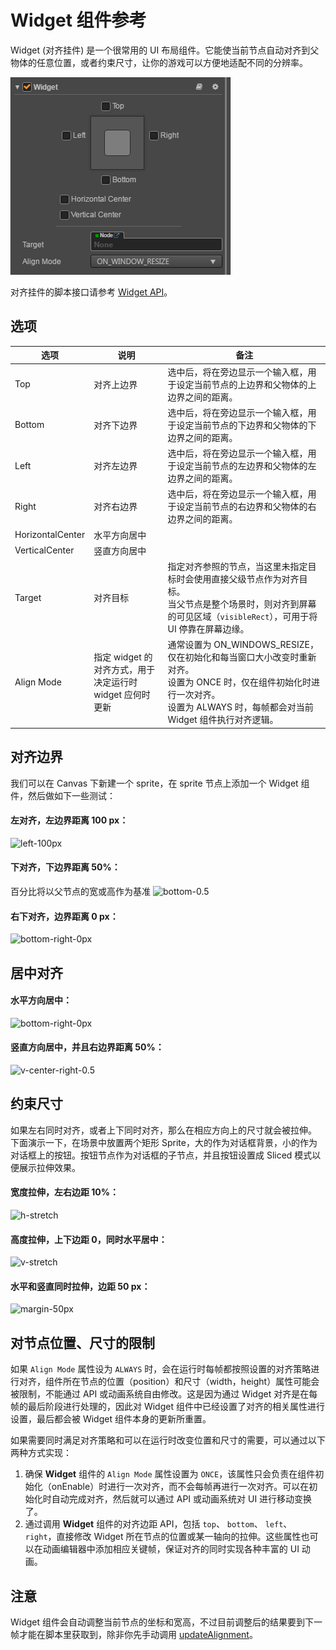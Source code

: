 # Widget 组件参考

Widget (对齐挂件) 是一个很常用的 UI 布局组件。它能使当前节点自动对齐到父物体的任意位置，或者约束尺寸，让你的游戏可以方便地适配不同的分辨率。

![default](widget/widget-default.png)

对齐挂件的脚本接口请参考 [Widget API](../../../api/zh/classes/Widget.html)。

## 选项

选项     | 说明      | 备注
--      | --        | --
Top     | 对齐上边界 | 选中后，将在旁边显示一个输入框，用于设定当前节点的上边界和父物体的上边界之间的距离。
Bottom  | 对齐下边界 | 选中后，将在旁边显示一个输入框，用于设定当前节点的下边界和父物体的下边界之间的距离。
Left    | 对齐左边界 | 选中后，将在旁边显示一个输入框，用于设定当前节点的左边界和父物体的左边界之间的距离。
Right   | 对齐右边界 | 选中后，将在旁边显示一个输入框，用于设定当前节点的右边界和父物体的右边界之间的距离。
HorizontalCenter   | 水平方向居中 |
VerticalCenter     | 竖直方向居中 |
Target  | 对齐目标   | 指定对齐参照的节点，当这里未指定目标时会使用直接父级节点作为对齐目标。<br>当父节点是整个场景时，则对齐到屏幕的可见区域（`visibleRect`），可用于将 UI 停靠在屏幕边缘。
Align Mode | 指定 widget 的对齐方式，用于决定运行时 widget 应何时更新 | 通常设置为 ON_WINDOWS_RESIZE，仅在初始化和每当窗口大小改变时重新对齐。<br>设置为 ONCE 时，仅在组件初始化时进行一次对齐。<br>设置为 ALWAYS 时，每帧都会对当前 Widget 组件执行对齐逻辑。

## 对齐边界

我们可以在 Canvas 下新建一个 sprite，在 sprite 节点上添加一个 Widget 组件，然后做如下一些测试：

#### 左对齐，左边界距离 100 px：

![left-100px](widget/widget-left-100px.png)

#### 下对齐，下边界距离 50%：

百分比将以父节点的宽或高作为基准
![bottom-0.5](widget/widget-bottom-0.5.png)

#### 右下对齐，边界距离 0 px：

![bottom-right-0px](widget/widget-bottom-right-0px.png)

## 居中对齐

#### 水平方向居中：

![bottom-right-0px](widget/widget-h-center.png)

#### 竖直方向居中，并且右边界距离 50%：

![v-center-right-0.5](widget/widget-v-center-right-0.5.png)

## 约束尺寸

如果左右同时对齐，或者上下同时对齐，那么在相应方向上的尺寸就会被拉伸。
下面演示一下，在场景中放置两个矩形 Sprite，大的作为对话框背景，小的作为对话框上的按钮。按钮节点作为对话框的子节点，并且按钮设置成 Sliced 模式以便展示拉伸效果。

#### 宽度拉伸，左右边距 10%：

![h-stretch](widget/widget-h-stretch.png)

#### 高度拉伸，上下边距 0，同时水平居中：

![v-stretch](widget/widget-v-stretch.png)

#### 水平和竖直同时拉伸，边距 50 px：

![margin-50px](widget/widget-margin-50px.png)

## 对节点位置、尺寸的限制

如果 `Align Mode` 属性设为 `ALWAYS` 时，会在运行时每帧都按照设置的对齐策略进行对齐，组件所在节点的位置（position）和尺寸（width，height）属性可能会被限制，不能通过 API 或动画系统自由修改。这是因为通过 Widget 对齐是在每帧的最后阶段进行处理的，因此对 Widget 组件中已经设置了对齐的相关属性进行设置，最后都会被 Widget 组件本身的更新所重置。

如果需要同时满足对齐策略和可以在运行时改变位置和尺寸的需要，可以通过以下两种方式实现：

1. 确保 **Widget** 组件的 `Align Mode` 属性设置为 `ONCE`，该属性只会负责在组件初始化（onEnable）时进行一次对齐，而不会每帧再进行一次对齐。可以在初始化时自动完成对齐，然后就可以通过 API 或动画系统对 UI 进行移动变换了。
2. 通过调用 **Widget** 组件的对齐边距 API，包括 `top`、 `bottom`、 `left`、 `right`，直接修改 Widget 所在节点的位置或某一轴向的拉伸。这些属性也可以在动画编辑器中添加相应关键帧，保证对齐的同时实现各种丰富的 UI 动画。

## 注意

Widget 组件会自动调整当前节点的坐标和宽高，不过目前调整后的结果要到下一帧才能在脚本里获取到，除非你先手动调用 [updateAlignment](../../../api/zh/classes/Widget.html#updatealignment)。
